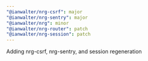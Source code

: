 ```yaml
---
"@ianwalter/nrg-csrf": major
"@ianwalter/nrg-sentry": major
"@ianwalter/nrg": minor
"@ianwalter/nrg-router": patch
"@ianwalter/nrg-session": patch
---
```


Adding nrg-csrf, nrg-sentry, and session regeneration
